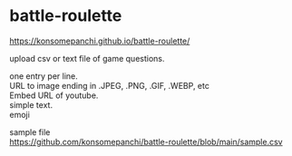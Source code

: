 # battle-roulette

https://konsomepanchi.github.io/battle-roulette/

upload csv or text file of game questions.

one entry per line. <br>
URL to image ending in .JPEG, .PNG, .GIF, .WEBP, etc <br>
Embed URL of youtube.<br>
simple text.<br>
emoji <br>

sample file <br>
https://github.com/konsomepanchi/battle-roulette/blob/main/sample.csv
